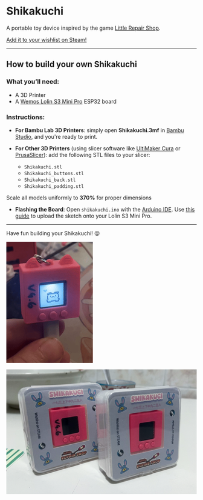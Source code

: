 # Shikakuchi

A portable toy device inspired by the game [Little Repair Shop](https://eventhorizonschool.itch.io/little-repair-shop).

[Add it to your wishlist on Steam!](https://store.steampowered.com/app/3247390/Little_Repair_Shop/)

---

## How to build your own Shikakuchi

### What you’ll need:

- A 3D Printer
- A [Wemos Lolin S3 Mini Pro](https://www.wemos.cc/en/latest/s3/s3_mini_pro.html) ESP32 board

### Instructions:

- **For Bambu Lab 3D Printers**: simply open **Shikakuchi.3mf** in [Bambu Studio](https://bambulab.com/en/download/studio), and you're ready to print.

- **For Other 3D Printers** (using slicer software like [UltiMaker Cura](https://ultimaker.com/it/software/ultimaker-cura/) or [PrusaSlicer](https://www.prusa3d.com/prusaslicer/)): add the following STL files to your slicer:

  - `Shikakuchi.stl`
  - `Shikakuchi_buttons.stl`
  - `Shikakuchi_back.stl`
  - `Shikakuchi_padding.stl`

Scale all models uniformly to **370%** for proper dimensions

- **Flashing the Board**: Open `shikakuchi.ino` with the [Arduino IDE](https://www.arduino.cc/en/software). Use [this guide](https://www.wemos.cc/en/latest/tutorials/s3/get_started_with_arduino_s3.html) to upload the sketch onto your Lolin S3 Mini Pro.

---

Have fun building your Shikakuchi! 😛

![Preview](preview.gif)

![Box Preview](preview_box.png)
